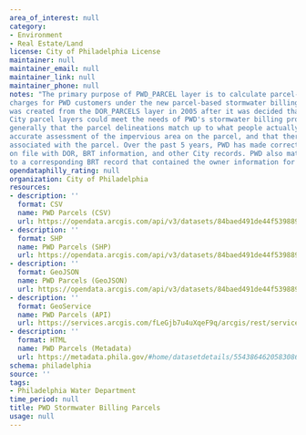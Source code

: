 ```yaml
---
area_of_interest: null
category:
- Environment
- Real Estate/Land 
license: City of Philadelphia License
maintainer: null
maintainer_email: null
maintainer_link: null
maintainer_phone: null
notes: "The primary purpose of PWD_PARCEL layer is to calculate parcel-based stormwater
charges for PWD customers under the new parcel-based stormwater billing program. The layer
was created from the DOR_PARCELS layer in 2005 after it was decided that none of the other
City parcel layers could meet the needs of PWD's stormwater billing program. Those needs are
generally that the parcel delineations match up to what people actually own, that there is an
accurate assessment of the impervious area on the parcel, and that there is owner information
associated with the parcel. Over the past 5 years, PWD has made corrections based off deeds
on file with DOR, BRT information, and other City records. PWD also matched up each DOR parcel
to a corresponding BRT record that contained the owner information for that parcel."
opendataphilly_rating: null
organization: City of Philadelphia
resources:
- description: ''
  format: CSV
  name: PWD Parcels (CSV)
  url: https://opendata.arcgis.com/api/v3/datasets/84baed491de44f539889f2af178ad85c_0/downloads/data?format=csv&spatialRefId=4326&where=1%3D1
- description: ''
  format: SHP
  name: PWD Parcels (SHP)
  url: https://opendata.arcgis.com/api/v3/datasets/84baed491de44f539889f2af178ad85c_0/downloads/data?format=shp&spatialRefId=4326&where=1%3D1
- description: ''
  format: GeoJSON
  name: PWD Parcels (GeoJSON)
  url: https://opendata.arcgis.com/api/v3/datasets/84baed491de44f539889f2af178ad85c_0/downloads/data?format=geojson&spatialRefId=4326&where=1%3D1
- description: ''
  format: GeoService
  name: PWD Parcels (API)
  url: https://services.arcgis.com/fLeGjb7u4uXqeF9q/arcgis/rest/services/PWD_PARCELS/FeatureServer/0/query?outFields=*&where=1%3D1
- description: ''
  format: HTML
  name: PWD Parcels (Metadata)
  url: https://metadata.phila.gov/#home/datasetdetails/5543864620583086178c4e7a/representationdetails/55438a829b989a05172d0cfa/
schema: philadelphia
source: ''
tags:
- Philadelphia Water Department
time_period: null
title: PWD Stormwater Billing Parcels
usage: null
---
```

